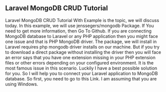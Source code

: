 ## Laravel MongoDB CRUD Tutorial

Laravel MongoDB CRUD Tutorial With Example is the topic, we will discuss today. In this example, we will use jenssegers/mongodb Package. If You need to get more information, then Go To Github. If you are connecting MongoDB database to Laravel or any PHP application then you might face one issue and that is PHP MongoDB driver. The package, we will install in Laravel requires php mongodb driver installs on our machine. But if you try to download a direct package without installing the driver then you will face an error says that you have one extension missing in your PHP extension files or other errors depending on your configured environment. It is the most famous issue in this scenario. Luckily I have a best possible solution for you. So I will help you to connect your Laravel application to MongoDB database. So first, you need to go to this Link. I am assuming that you are using Windows.
